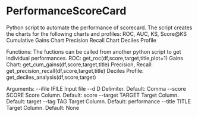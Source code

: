 # PerformanceScoreCard

Python script to automate the performance of scorecard. The script creates the charts for the following charts and profiles:
    ROC, AUC, KS, Score@KS
    Cumulative Gains Chart
    Precision Recall Chart
    Deciles Profile

Functions:
    The fuctions can be called from another python script to get individual performances.
        ROC: get_roc(df,score,target,title,plot=1)
        Gains Chart: get_cum_gains(df,score,target,title)
        Precision, Recall: get_precision_recall(df,score,target,title)
        Deciles Profile: get_deciles_analysis(df,score,target)

Arguments:
  --ifile IFILE    Input file
  --d D            Delimiter.     Default: Comma
  --score SCORE    Score  Column. Default: score
  --target TARGET  Target Column. Default: target
  --tag TAG        Target Column. Default: performance
  --title TITLE    Target Column. Default: None
